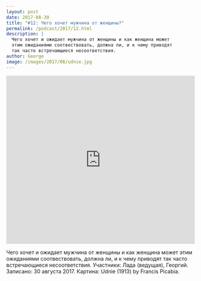 ```yaml
---
layout: post
date: 2017-08-30
title: "#12: Чего хочет мужчина от женщины?"
permalink: /podcast/2017/12.html
description: |
  Чего хочет и ожидает мужчина от женщины и как женщина может
  этим ожиданиями соотвествовать, должна ли, и к чему приводят
  так часто встречающиеся несоответствия.
author: George
image: /images/2017/08/udnie.jpg
---
```


<iframe width="100%" height="450" scrolling="no" frameborder="no" src="https://w.soundcloud.com/player/?url=https%3A//api.soundcloud.com/tracks/340729754&amp;color=ff5500&amp;auto_play=false&amp;hide_related=false&amp;show_comments=true&amp;show_user=true&amp;show_reposts=false&amp;visual=true"></iframe>

Чего хочет и ожидает мужчина от женщины и как женщина может
этим ожиданиями соотвествовать, должна ли, и к чему приводят
так часто встречающиеся несоответствия.
Участники: Лада (ведущая), Георгий.
Записано: 30 августа 2017.
Картина: Udnie (1913) by Francis Picabia.
